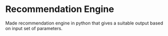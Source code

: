# Recommendation Engine
Made recommendation engine in python that gives a suitable output based on input set of parameters.
